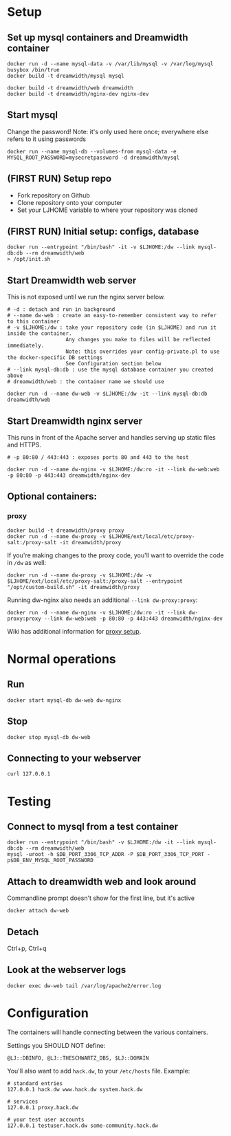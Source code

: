 # Setup
## Set up mysql containers and Dreamwidth container
    docker run -d --name mysql-data -v /var/lib/mysql -v /var/log/mysql busybox /bin/true
    docker build -t dreamwidth/mysql mysql

    docker build -t dreamwidth/web dreamwidth
    docker build -t dreamwidth/nginx-dev nginx-dev

## Start mysql
Change the password! Note: it's only used here once; everywhere else refers to it using passwords

    docker run --name mysql-db --volumes-from mysql-data -e MYSQL_ROOT_PASSWORD=mysecretpassword -d dreamwidth/mysql


## (FIRST RUN) Setup repo
* Fork repository on Github
* Clone repository onto your computer
* Set your LJHOME variable to where your repository was cloned

## (FIRST RUN) Initial setup: configs, database
    docker run --entrypoint "/bin/bash" -it -v $LJHOME:/dw --link mysql-db:db --rm dreamwidth/web
    > /opt/init.sh

## Start Dreamwidth web server
This is not exposed until we run the nginx server below.

    # -d : detach and run in background
    # --name dw-web : create an easy-to-remember consistent way to refer to this container
    # -v $LJHOME:/dw : take your repository code (in $LJHOME) and run it inside the container.
                       Any changes you make to files will be reflected immediately.
                       Note: this overrides your config-private.pl to use the docker-specific DB settings
                       See Configuration section below
    # --link mysql-db:db : use the mysql database container you created above
    # dreamwidth/web : the container name we should use

    docker run -d --name dw-web -v $LJHOME:/dw -it --link mysql-db:db dreamwidth/web

## Start Dreamwidth nginx server
This runs in front of the Apache server and handles serving up static files and HTTPS.

    # -p 80:80 / 443:443 : exposes ports 80 and 443 to the host

    docker run -d --name dw-nginx -v $LJHOME:/dw:ro -it --link dw-web:web -p 80:80 -p 443:443 dreamwidth/nginx-dev


## Optional containers:
### proxy

    docker build -t dreamwidth/proxy proxy
    docker run -d --name dw-proxy -v $LJHOME/ext/local/etc/proxy-salt:/proxy-salt -it dreamwidth/proxy

If you're making changes to the proxy code, you'll want to override the code in `/dw` as well:

    docker run -d --name dw-proxy -v $LJHOME:/dw -v $LJHOME/ext/local/etc/proxy-salt:/proxy-salt --entrypoint "/opt/custom-build.sh" -it dreamwidth/proxy

Running dw-nginx also needs an additional `--link dw-proxy:proxy`:

    docker run -d --name dw-nginx -v $LJHOME:/dw:ro -it --link dw-proxy:proxy --link dw-web:web -p 80:80 -p 443:443 dreamwidth/nginx-dev

Wiki has additional information for [proxy setup](http://wiki.dreamwidth.net/wiki/index.php/Proxy).

# Normal operations
## Run
    docker start mysql-db dw-web dw-nginx

## Stop
    docker stop mysql-db dw-web

## Connecting to your webserver
    curl 127.0.0.1

# Testing
## Connect to mysql from a test container
    docker run --entrypoint "/bin/bash" -v $LJHOME:/dw -it --link mysql-db:db --rm dreamwidth/web
    mysql -uroot -h $DB_PORT_3306_TCP_ADDR -P $DB_PORT_3306_TCP_PORT -p$DB_ENV_MYSQL_ROOT_PASSWORD

## Attach to dreamwidth web and look around
Commandline prompt doesn't show for the first line, but it's active

    docker attach dw-web

## Detach
Ctrl+p, Ctrl+q

## Look at the webserver logs
    docker exec dw-web tail /var/log/apache2/error.log


# Configuration
The containers will handle connecting between the various containers.

Settings you SHOULD NOT define:

    @LJ::DBINFO, @LJ::THESCHWARTZ_DBS, $LJ::DOMAIN

You'll also want to add `hack.dw`, to your `/etc/hosts` file. Example:

    # standard entries
    127.0.0.1 hack.dw www.hack.dw system.hack.dw

    # services
    127.0.0.1 proxy.hack.dw

    # your test user accounts
    127.0.0.1 testuser.hack.dw some-community.hack.dw